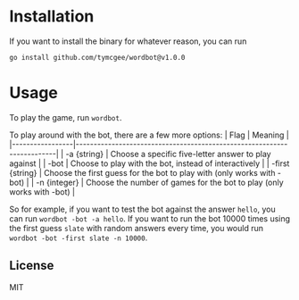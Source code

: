 # Installation
If you want to install the binary for whatever reason, you can run
```
go install github.com/tymcgee/wordbot@v1.0.0
```

# Usage
To play the game, run `wordbot`.

To play around with the bot, there are a few more options:
| Flag            | Meaning                                                                |
|-----------------|------------------------------------------------------------------------|
| -a {string}     | Choose a specific five-letter answer to play against                   |
| -bot            | Choose to play with the bot, instead of interactively                  |
| -first {string} | Choose the first guess for the bot to play with (only works with -bot) |
| -n {integer}    | Choose the number of games for the bot to play (only works with -bot)  |

So for example, if you want to test the bot against the answer `hello`, you can
run `wordbot -bot -a hello`. If you want to run the bot 10000 times using the
first guess `slate` with random answers every time, you would run
`wordbot -bot -first slate -n 10000`.

## License
MIT
